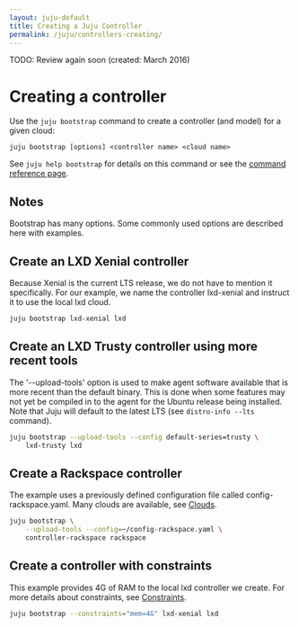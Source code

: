 ```yaml
---
layout: juju-default
title: Creating a Juju Controller
permalink: /juju/controllers-creating/
---
```

TODO: Review again soon (created: March 2016)


# Creating a controller

Use the `juju bootstrap` command to create a controller (and model) for a given
cloud:

`juju bootstrap [options] <controller name> <cloud name>`

See `juju help bootstrap` for details on this command or see the
[command reference page](./commands.html#juju-bootstrap).


## Notes

Bootstrap has many options. Some commonly used options are described here with
examples.

## Create an LXD Xenial controller

Because Xenial is the current LTS release, we do not have to mention it
specifically. For our example, we name the controller lxd-xenial and instruct
it to use the local lxd cloud.

```bash
juju bootstrap lxd-xenial lxd
```

## Create an LXD Trusty controller using more recent tools

The '--upload-tools' option is used to make agent software available that is
more recent than the default binary. This is done when some features may not
yet be compiled in to the agent for the Ubuntu release being installed. Note
that Juju will default to the latest LTS (see `distro-info --lts` command).


```bash
juju bootstrap --upload-tools --config default-series=trusty \
	lxd-trusty lxd
```

## Create a Rackspace controller

The example uses a previously defined configuration file called 
config-rackspace.yaml. Many clouds are available, see [Clouds](./clouds.html).

```bash
juju bootstrap \
	--upload-tools --config=~/config-rackspace.yaml \
	controller-rackspace rackspace
```

## Create a controller with constraints

This example provides 4G of RAM to the local lxd controller we create. For
more details about constraints, see [Constraints](./reference-constraints.html).

```bash
juju bootstrap --constraints="mem=4G" lxd-xenial lxd
```